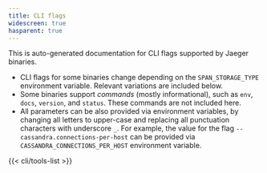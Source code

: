 ```yaml
---
title: CLI flags
widescreen: true
hasparent: true
---
```


This is auto-generated documentation for CLI flags supported by Jaeger binaries.

  * CLI flags for some binaries change depending on the `SPAN_STORAGE_TYPE` environment variable. Relevant variations are included below.
  * Some binaries support _commands_ (mostly informational), such as `env`, `docs`, `version`, and `status`. These commands are not included here.
  * All parameters can be also provided via environment variables, by changing all letters to upper-case and replacing all punctuation characters with underscore `_`. For example, the value for the flag `--cassandra.connections-per-host` can be  provided via `CASSANDRA_CONNECTIONS_PER_HOST` environment variable.

{{< cli/tools-list >}}
